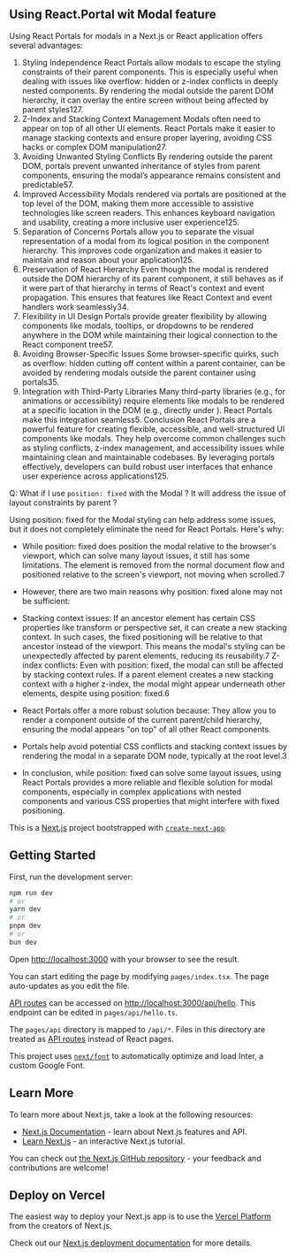 ## Using React.Portal wit Modal feature

Using React Portals for modals in a Next.js or React application offers several advantages:

1. Styling Independence
   React Portals allow modals to escape the styling constraints of their parent components. This is especially useful when dealing with issues like overflow: hidden or z-index conflicts in deeply nested components. By rendering the modal outside the parent DOM hierarchy, it can overlay the entire screen without being affected by parent styles127.
2. Z-Index and Stacking Context Management
   Modals often need to appear on top of all other UI elements. React Portals make it easier to manage stacking contexts and ensure proper layering, avoiding CSS hacks or complex DOM manipulation27.
3. Avoiding Unwanted Styling Conflicts
   By rendering outside the parent DOM, portals prevent unwanted inheritance of styles from parent components, ensuring the modal’s appearance remains consistent and predictable57.
4. Improved Accessibility
   Modals rendered via portals are positioned at the top level of the DOM, making them more accessible to assistive technologies like screen readers. This enhances keyboard navigation and usability, creating a more inclusive user experience125.
5. Separation of Concerns
   Portals allow you to separate the visual representation of a modal from its logical position in the component hierarchy. This improves code organization and makes it easier to maintain and reason about your application125.
6. Preservation of React Hierarchy
   Even though the modal is rendered outside the DOM hierarchy of its parent component, it still behaves as if it were part of that hierarchy in terms of React's context and event propagation. This ensures that features like React Context and event handlers work seamlessly34.
7. Flexibility in UI Design
   Portals provide greater flexibility by allowing components like modals, tooltips, or dropdowns to be rendered anywhere in the DOM while maintaining their logical connection to the React component tree57.
8. Avoiding Browser-Specific Issues
   Some browser-specific quirks, such as overflow: hidden cutting off content within a parent container, can be avoided by rendering modals outside the parent container using portals35.
9. Integration with Third-Party Libraries
   Many third-party libraries (e.g., for animations or accessibility) require elements like modals to be rendered at a specific location in the DOM (e.g., directly under <body>). React Portals make this integration seamless5.
   Conclusion
   React Portals are a powerful feature for creating flexible, accessible, and well-structured UI components like modals. They help overcome common challenges such as styling conflicts, z-index management, and accessibility issues while maintaining clean and maintainable codebases. By leveraging portals effectively, developers can build robust user interfaces that enhance user experience across applications125.

Q: What if I use `position: fixed` with the Modal ? It will address the issue of layout constraints by parent ?

Using position: fixed for the Modal styling can help address some issues, but it does not completely eliminate the need for React Portals.
Here's why:

- While position: fixed does position the modal relative to the browser's viewport, which can solve many layout issues, it still has some limitations. The element is removed from the normal document flow and positioned relative to the screen's viewport, not moving when scrolled.7
- However, there are two main reasons why position: fixed alone may not be sufficient:

- Stacking context issues: If an ancestor element has certain CSS properties like transform or perspective set, it can create a new stacking context. In such cases, the fixed positioning will be relative to that ancestor instead of the viewport. This means the modal's styling can be unexpectedly affected by parent elements, reducing its reusability.7
  Z-index conflicts: Even with position: fixed, the modal can still be affected by stacking context rules. If a parent element creates a new stacking context with a higher z-index, the modal might appear underneath other elements, despite using position: fixed.6
- React Portals offer a more robust solution because:
  They allow you to render a component outside of the current parent/child hierarchy, ensuring the modal appears "on top" of all other React components.
- Portals help avoid potential CSS conflicts and stacking context issues by rendering the modal in a separate DOM node, typically at the root level.3
- In conclusion, while position: fixed can solve some layout issues, using React Portals provides a more reliable and flexible solution for modal components, especially in complex applications with nested components and various CSS properties that might interfere with fixed positioning.

This is a [Next.js](https://nextjs.org/) project bootstrapped with [`create-next-app`](https://github.com/vercel/next.js/tree/canary/packages/create-next-app).

## Getting Started

First, run the development server:

```bash
npm run dev
# or
yarn dev
# or
pnpm dev
# or
bun dev
```

Open [http://localhost:3000](http://localhost:3000) with your browser to see the result.

You can start editing the page by modifying `pages/index.tsx`. The page auto-updates as you edit the file.

[API routes](https://nextjs.org/docs/api-routes/introduction) can be accessed on [http://localhost:3000/api/hello](http://localhost:3000/api/hello). This endpoint can be edited in `pages/api/hello.ts`.

The `pages/api` directory is mapped to `/api/*`. Files in this directory are treated as [API routes](https://nextjs.org/docs/api-routes/introduction) instead of React pages.

This project uses [`next/font`](https://nextjs.org/docs/basic-features/font-optimization) to automatically optimize and load Inter, a custom Google Font.

## Learn More

To learn more about Next.js, take a look at the following resources:

- [Next.js Documentation](https://nextjs.org/docs) - learn about Next.js features and API.
- [Learn Next.js](https://nextjs.org/learn) - an interactive Next.js tutorial.

You can check out [the Next.js GitHub repository](https://github.com/vercel/next.js/) - your feedback and contributions are welcome!

## Deploy on Vercel

The easiest way to deploy your Next.js app is to use the [Vercel Platform](https://vercel.com/new?utm_medium=default-template&filter=next.js&utm_source=create-next-app&utm_campaign=create-next-app-readme) from the creators of Next.js.

Check out our [Next.js deployment documentation](https://nextjs.org/docs/deployment) for more details.
